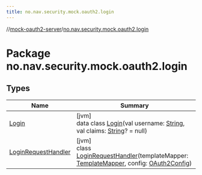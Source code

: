 ```yaml
---
title: no.nav.security.mock.oauth2.login
---
```

//[mock-oauth2-server](../../index.html)/[no.nav.security.mock.oauth2.login](index.html)



# Package no.nav.security.mock.oauth2.login



## Types


| Name | Summary |
|---|---|
| [Login](-login/index.html) | [jvm]<br>data class [Login](-login/index.html)(val username: [String](https://kotlinlang.org/api/latest/jvm/stdlib/kotlin/-string/index.html), val claims: [String](https://kotlinlang.org/api/latest/jvm/stdlib/kotlin/-string/index.html)? = null) |
| [LoginRequestHandler](-login-request-handler/index.html) | [jvm]<br>class [LoginRequestHandler](-login-request-handler/index.html)(templateMapper: [TemplateMapper](../no.nav.security.mock.oauth2.templates/-template-mapper/index.html), config: [OAuth2Config](../no.nav.security.mock.oauth2/-o-auth2-config/index.html)) |


